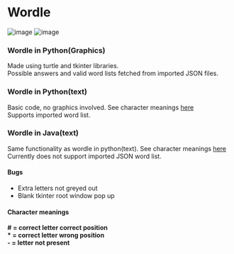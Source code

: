 # Wordle
![image](https://img.shields.io/badge/Python-FFD43B?style=for-the-badge&logo=python&logoColor=blue)
![image](https://img.shields.io/badge/Java-ED8B00?style=for-the-badge&logo=java&logoColor=white)

### Wordle in Python(Graphics)
Made using turtle and tkinter libraries.  
Possible answers and valid word lists fetched from imported JSON files.

### Wordle in Python(text)
Basic code, no graphics involved. See character meanings [here](#character-meanings)  
Supports imported word list.

### Wordle in Java(text)
Same functionality as wordle in python(text). See character meanings [here](#character-meanings)  
Currently does not support imported JSON word list.

#### Bugs
- Extra letters not greyed out
- Blank tkinter root window pop up

#### Character meanings
**\# = correct letter correct position**  
**\* = correct letter wrong position**  
**\- = letter not present**
